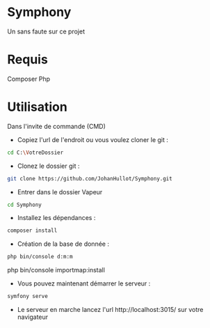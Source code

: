 # Symphony

Un sans faute sur ce projet

# Requis
Composer
Php

# Utilisation

Dans l'invite de commande (CMD)

- Copiez l'url de l'endroit ou vous voulez cloner le git :
```bash
cd C:\VotreDossier
```
- Clonez le dossier git :
```bash
git clone https://github.com/JohanHullot/Symphony.git
```

- Entrer dans le dossier Vapeur
```bash
cd Symphony
```

- Installez les dépendances : 
```bash
composer install
```
- Création de la base de donnée : 
```bash
php bin/console d:m:m 
```
php bin/console  importmap:install

- Vous pouvez maintenant démarrer le serveur : 
```bash
symfony serve
```
- Le serveur en marche lancez l'url http://localhost:3015/ sur votre navigateur
